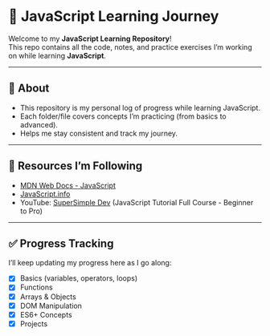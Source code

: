 # 🚀 JavaScript Learning Journey

Welcome to my **JavaScript Learning Repository**!  
This repo contains all the code, notes, and practice exercises I’m working on while learning **JavaScript**.  

---

## 📌 About
- This repository is my personal log of progress while learning JavaScript.
- Each folder/file covers concepts I’m practicing (from basics to advanced).
- Helps me stay consistent and track my journey.

---

## 📖 Resources I’m Following
- [MDN Web Docs - JavaScript](https://developer.mozilla.org/en-US/docs/Web/JavaScript)  
- [JavaScript.info](https://javascript.info/)  
- YouTube: [SuperSimple Dev](https://youtu.be/EerdGm-ehJQ?si=NyFZYn1GKfeDf6hu) (JavaScript Tutorial Full Course - Beginner to Pro) 

---
## ✅ Progress Tracking
I’ll keep updating my progress here as I go along:
- [x] Basics (variables, operators, loops)  
- [x] Functions  
- [x] Arrays & Objects  
- [x] DOM Manipulation  
- [x] ES6+ Concepts  
- [x] Projects
